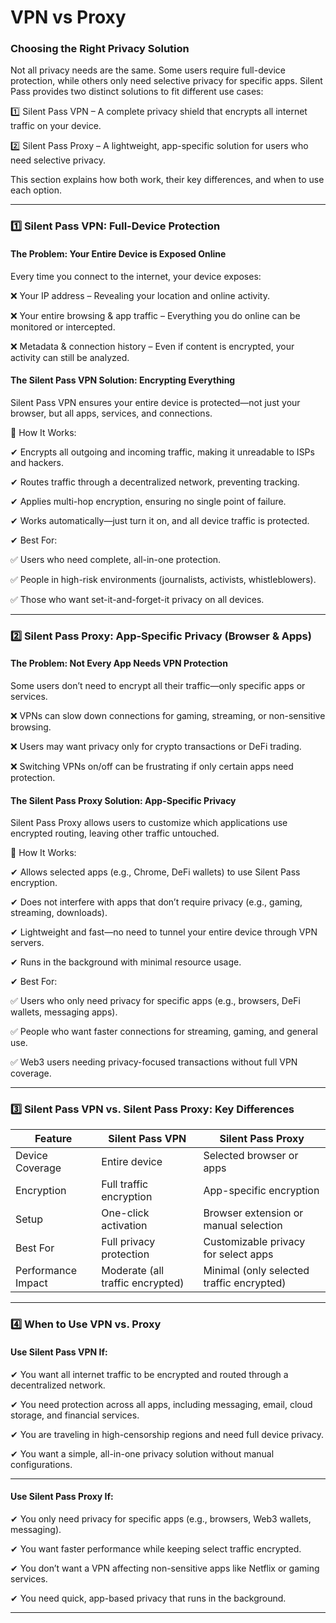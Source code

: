 # VPN vs Proxy

### Choosing the Right Privacy Solution 

Not all privacy needs are the same. Some users require full-device protection, while others only need selective privacy for specific apps. Silent Pass provides two distinct solutions to fit different use cases:



1️⃣ Silent Pass VPN – A complete privacy shield that encrypts all internet traffic on your device.

2️⃣ Silent Pass Proxy – A lightweight, app-specific solution for users who need selective privacy.



This section explains how both work, their key differences, and when to use each option.

***

### 1️⃣ Silent Pass VPN: Full-Device Protection

#### The Problem: Your Entire Device is Exposed Online

Every time you connect to the internet, your device exposes:

❌ Your IP address – Revealing your location and online activity.

❌ Your entire browsing & app traffic – Everything you do online can be monitored or intercepted.

❌ Metadata & connection history – Even if content is encrypted, your activity can still be analyzed.



#### The Silent Pass VPN Solution: Encrypting Everything

Silent Pass VPN ensures your entire device is protected—not just your browser, but all apps, services, and connections.

🔹 How It Works:

✔ Encrypts all outgoing and incoming traffic, making it unreadable to ISPs and hackers.

✔ Routes traffic through a decentralized network, preventing tracking.

✔ Applies multi-hop encryption, ensuring no single point of failure.

✔ Works automatically—just turn it on, and all device traffic is protected.



✔ Best For:

✅ Users who need complete, all-in-one protection.

✅ People in high-risk environments (journalists, activists, whistleblowers).

✅ Those who want set-it-and-forget-it privacy on all devices.

***

### 2️⃣ Silent Pass Proxy: App-Specific Privacy (Browser & Apps)

#### The Problem: Not Every App Needs VPN Protection

Some users don’t need to encrypt all their traffic—only specific apps or services.

❌ VPNs can slow down connections for gaming, streaming, or non-sensitive browsing.

❌ Users may want privacy only for crypto transactions or DeFi trading.

❌ Switching VPNs on/off can be frustrating if only certain apps need protection.

#### &#x20;The Silent Pass Proxy Solution: App-Specific Privacy

Silent Pass Proxy allows users to customize which applications use encrypted routing, leaving other traffic untouched.

🔹 How It Works:

✔ Allows selected apps (e.g., Chrome, DeFi wallets) to use Silent Pass encryption.

✔ Does not interfere with apps that don’t require privacy (e.g., gaming, streaming, downloads).

✔ Lightweight and fast—no need to tunnel your entire device through VPN servers.

✔ Runs in the background with minimal resource usage.



✔ Best For:

✅ Users who only need privacy for specific apps (e.g., browsers, DeFi wallets, messaging apps).

✅ People who want faster connections for streaming, gaming, and general use.

✅ Web3 users needing privacy-focused transactions without full VPN coverage.

***

### 3️⃣ Silent Pass VPN vs. Silent Pass Proxy: Key Differences

| Feature            | Silent Pass VPN                  | Silent Pass Proxy                         |
| ------------------ | -------------------------------- | ----------------------------------------- |
| Device Coverage    | Entire device                    | Selected browser or apps                  |
| Encryption         | Full traffic encryption          | App-specific encryption                   |
| Setup              | One-click activation             | Browser extension or manual selection     |
| Best For           | Full privacy protection          | Customizable privacy for select apps      |
| Performance Impact | Moderate (all traffic encrypted) | Minimal (only selected traffic encrypted) |

***

### 4️⃣ When to Use VPN vs. Proxy

#### Use Silent Pass VPN If:

✔ You want all internet traffic to be encrypted and routed through a decentralized network.

✔ You need protection across all apps, including messaging, email, cloud storage, and financial services.

✔ You are traveling in high-censorship regions and need full device privacy.

✔ You want a simple, all-in-one privacy solution without manual configurations.

***

#### Use Silent Pass Proxy If:

✔ You only need privacy for specific apps (e.g., browsers, Web3 wallets, messaging).

✔ You want faster performance while keeping select traffic encrypted.

✔ You don’t want a VPN affecting non-sensitive apps like Netflix or gaming services.

✔ You need quick, app-based privacy that runs in the background.

***

